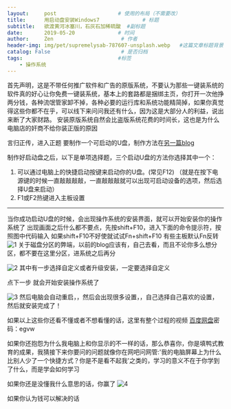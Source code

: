 ```yaml
---
layout:     post                    # 使用的布局（不需要改）
title:      用启动盘安装Windows7              # 标题
subtitle:   欲渡黄河冰塞川，石灰石加稀硫酸  #副标题
date:       2019-05-20              # 时间
author:     Zen                      # 作者
header-img: img/pet/supremelysab-787607-unsplash.webp   #这篇文章标题背景图片
catalog: False                       # 是否归档
tags:                               #标签
    - 操作系统
---
```

首先声明，这是不带任何推广软件和广告的原版系统，不要认为那些一键装系统的软件真的好心让你免费一键装系统，基本上的套路都是捆绑主页，你打开一次他挣两分钱，各种流氓管家卸不掉，各种必要的运行库和系统功能精简掉，如果你真觉得这些你都不在乎，可以线下来问问我还有什么，因为这是大部分人的利益，说出来断了大家财路。
安装原版系统自然会比盗版系统花费的时间长，这也是为什么电脑店的奸商不给你装正版的原因

言归正传，进入正题
要制作一个可启动的U盘，制作方法在[另一篇blog](https://zhangyiming748.github.io/2019/05/16/make_a_bootable_usb_disk/)

制作好启动盘之后，以下是单项选择题，三个启动U盘的方法你选择其中一个：
1. 可以通过电脑上的快捷启动按键来启动你的U盘。(常见F12)
（就是在按下电源键的时候一直敲敲敲敲，一直敲敲敲就可以出现可启动设备的选项，然后选择U盘来启动）
2. F1或F2热键进入主板设置

----
当你成功启动U盘的时候，会出现操作系统的安装界面，就可以开始安装你的操作系统了
出现画面之后什么都不要点，先按shift+F10，进入下面的命令提示符，按照图中代码输入
如果shift+F10不好使就试试Fn+shift+F10 有些主板默认Fn反转
![1](https://raw.githubusercontent.com/zhangyiming748/zhangyiming748.github.io/master/img/installWindows7/1.webp)
关于磁盘分区的弊端，以前的blog应该有，自己去看，而且不论你多么想分区，都不要在这里分区，进系统之后再分

![2](https://raw.githubusercontent.com/zhangyiming748/zhangyiming748.github.io/master/img/installWindows7/2.webp)
其中有一步选择自定义或者升级安装，一定要选择自定义

点下一步
就会开始安装操作系统了

![3](https://raw.githubusercontent.com/zhangyiming748/zhangyiming748.github.io/master/img/installWindows7/3.webp)
然后电脑会自动重启，，然后会出现很多设置，，自己选择自己喜欢的设置，然后就安装完成了！

如果以上这些你还看不懂或者不想看懂的话，这里有整个过程的视频
[百度网盘](https://pan.baidu.com/s/1dFyGabv)密码：egvw

如果你还抱怨为什么我电脑上和你显示的不一样的话，那么恭喜你，你是填鸭式教育的成果，我猜接下来你要问的问题就像你在网吧问网管:'我的电脑屏幕上为什么比别人少了一个快捷方式？你是不是看不起我'之类的，学习的意义不在于你学到了什么，而是学会如何学习

如果你还是没懂我什么意思的话，你赢了
![4](https://raw.githubusercontent.com/zhangyiming748/zhangyiming748.github.io/master/img/installWindows7/4.webp)

如果你认为钱可以解决的话
